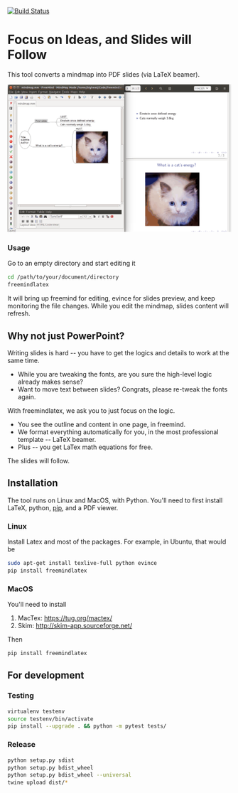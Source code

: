 [![Build Status](https://travis-ci.org/xuehuichao/freemind-latex.svg?branch=master)](https://travis-ci.org/xuehuichao/freemind-latex)


# Focus on Ideas, and Slides will Follow
This tool converts a mindmap into PDF slides (via LaTeX beamer).

![Focus on your idea, and slides will be generated automatically.](demo.gif)

### Usage
Go to an empty directory and start editing it
```sh
cd /path/to/your/document/directory
freemindlatex
```

It will bring up freemind for editing, evince for slides preview, and keep monitoring the file changes. While you edit the mindmap, slides content will refresh.

## Why not just PowerPoint?

Writing slides is hard -- you have to get the logics and details to work at the same time.

* While you are tweaking the fonts, are you sure the high-level logic already makes sense? 
* Want to move text between slides? Congrats, please re-tweak the fonts again.

With freemindlatex, we ask you to just focus on the logic.

* You see the outline and content in one page, in freemind.
* We format everything automatically for you, in the most professional template -- LaTeX beamer.
* Plus -- you get LaTex math equations for free.

The slides will follow.

## Installation
The tool runs on Linux and MacOS, with Python.
You'll need to first install LaTeX, python, [pip](https://pypi.python.org/pypi/pip), and a PDF viewer.

### Linux

Install Latex and most of the packages. For example, in Ubuntu, that would be
```sh
sudo apt-get install texlive-full python evince
pip install freemindlatex
```

### MacOS

You'll need to install

1. MacTex: https://tug.org/mactex/
2. Skim: http://skim-app.sourceforge.net/

Then
```sh
pip install freemindlatex
```

## For development

### Testing

```sh
virtualenv testenv
source testenv/bin/activate
pip install --upgrade . && python -m pytest tests/
```

### Release

```sh
python setup.py sdist
python setup.py bdist_wheel
python setup.py bdist_wheel --universal
twine upload dist/*
```
